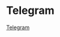 # Telegram

[Telegram](https://t.me/adempierevue)

<script>
export default {
  mounted () {
    window.open('https://t.me/adempierevue')
  }
}
</script>
